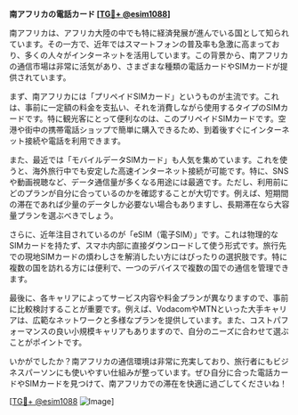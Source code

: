 **南アフリカの電話カード [[TG💪+ @esim1088](https://t.me/s/esim1088)]**

南アフリカは、アフリカ大陸の中でも特に経済発展が進んでいる国として知られています。その一方で、近年ではスマートフォンの普及率も急激に高まっており、多くの人々がインターネットを活用しています。この背景から、南アフリカの通信市場は非常に活気があり、さまざまな種類の電話カードやSIMカードが提供されています。

まず、南アフリカには「プリペイドSIMカード」というものが主流です。これは、事前に一定額の料金を支払い、それを消費しながら使用するタイプのSIMカードです。特に観光客にとって便利なのは、このプリペイドSIMカードです。空港や街中の携帯電話ショップで簡単に購入できるため、到着後すぐにインターネット接続や電話を利用できます。

また、最近では「モバイルデータSIMカード」も人気を集めています。これを使うと、海外旅行中でも安定した高速インターネット接続が可能です。特に、SNSや動画視聴など、データ通信量が多くなる用途には最適です。ただし、利用前にどのプランが自分に合っているのかを確認することが大切です。例えば、短期間の滞在であれば少量のデータしか必要ない場合もありますし、長期滞在なら大容量プランを選ぶべきでしょう。

さらに、近年注目されているのが「eSIM（電子SIM）」です。これは物理的なSIMカードを持たず、スマホ内部に直接ダウンロードして使う形式です。旅行先での現地SIMカードの煩わしさを解消したい方にはぴったりの選択肢です。特に複数の国を訪れる方には便利で、一つのデバイスで複数の国での通信を管理できます。

最後に、各キャリアによってサービス内容や料金プランが異なりますので、事前に比較検討することが重要です。例えば、VodacomやMTNといった大手キャリアは、広範なネットワークと多様なプランを提供しています。また、コストパフォーマンスの良い小規模キャリアもありますので、自分のニーズに合わせて選ぶことがポイントです。

いかがでしたか？南アフリカの通信環境は非常に充実しており、旅行者にもビジネスパーソンにも使いやすい仕組みが整っています。ぜひ自分に合った電話カードやSIMカードを見つけて、南アフリカでの滞在を快適に過ごしてくださいね！

[[TG💪+ @esim1088](https://t.me/s/esim1088) ![Image](https://i.postimg.cc/Y0z9fWf4/image.png)]